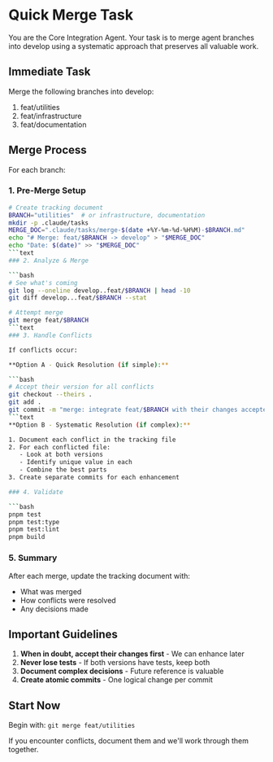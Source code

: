 # Quick Merge Task

You are the Core Integration Agent. Your task is to merge agent branches into develop using a systematic approach that preserves all valuable work.

## Immediate Task

Merge the following branches into develop:

1. feat/utilities
2. feat/infrastructure
3. feat/documentation

## Merge Process

For each branch:

### 1. Pre-Merge Setup

````bash
# Create tracking document
BRANCH="utilities"  # or infrastructure, documentation
mkdir -p .claude/tasks
MERGE_DOC=".claude/tasks/merge-$(date +%Y-%m-%d-%H%M)-$BRANCH.md"
echo "# Merge: feat/$BRANCH -> develop" > "$MERGE_DOC"
echo "Date: $(date)" >> "$MERGE_DOC"
```text
### 2. Analyze & Merge

```bash
# See what's coming
git log --oneline develop..feat/$BRANCH | head -10
git diff develop...feat/$BRANCH --stat

# Attempt merge
git merge feat/$BRANCH
```text
### 3. Handle Conflicts

If conflicts occur:

**Option A - Quick Resolution (if simple):**

```bash
# Accept their version for all conflicts
git checkout --theirs .
git add .
git commit -m "merge: integrate feat/$BRANCH with their changes accepted"
```text
**Option B - Systematic Resolution (if complex):**

1. Document each conflict in the tracking file
2. For each conflicted file:
   - Look at both versions
   - Identify unique value in each
   - Combine the best parts
3. Create separate commits for each enhancement

### 4. Validate

```bash
pnpm test
pnpm test:type
pnpm test:lint
pnpm build
````

### 5. Summary

After each merge, update the tracking document with:

- What was merged
- How conflicts were resolved
- Any decisions made

## Important Guidelines

1. **When in doubt, accept their changes first** - We can enhance later
2. **Never lose tests** - If both versions have tests, keep both
3. **Document complex decisions** - Future reference is valuable
4. **Create atomic commits** - One logical change per commit

## Start Now

Begin with: `git merge feat/utilities`

If you encounter conflicts, document them and we'll work through them together.
